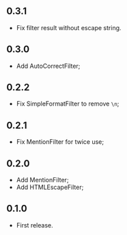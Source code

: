 0.3.1
-----

- Fix filter result without escape string.

0.3.0
-----

- Add AutoCorrectFilter;

0.2.2
-----

- Fix SimpleFormatFilter to remove `\n`;

0.2.1
-----

- Fix MentionFilter for twice use;

0.2.0
-----

- Add MentionFilter;
- Add HTMLEscapeFilter;

0.1.0
-----

- First release.
